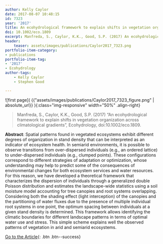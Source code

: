 ```yaml
---
author: Kelly Caylor
date: 2017-08-07 10:48:15
id: 7323
year: '2017'
title: An ecohydrological framework to explain shifts in vegetation organization across climatological gradients
doi: 10.1002/eco.1809
excerpt: Manfreda, S., Caylor, K.K., Good, S.P. (2017) An ecohydrological framework to explain shifts in vegetation organization across climatological gradients, Ecohydrology, doi:10.1002/eco.1809
header:
    teaser: assets/images/publications/Caylor2017_7323.png
portfolio-item-category:
- publications
portfolio-item-tag:
- '2017'
- Ecohydrology
author-tags:
    - Kelly Caylor
    - Stephen Good

---
```


![first page]( {{"assets/images/publications/Caylor2017_7323_figure.png" | absolute_url}} ){:class="img-responsive" width="50%" .align-right}


> Manfreda, S., Caylor, K.K., Good, S.P. (2017) “An ecohydrological framework to explain shifts in vegetation organization across climatological gradients”, Ecohydrology, doi:10.1002/eco.1809.


**Abstract**: Spatial patterns found in vegetated ecosystems exhibit different degrees of organization in stand density that can be interpreted as an indicator of ecosystem health. In semiarid environments, it is possible to observe transitions from over-dispersed individuals (e.g., an ordered lattice) to under-dispersed individuals (e.g., clumped points). These configurations correspond to different strategies of adaptation or optimization, whose understanding may help to predict some of the consequences of environmental changes for both ecosystem services and water resources. For this reason, we have developed a theoretical framework that characterizes the dispersion of individuals through a generalized double Poisson distribution and estimates the landscape-wide statistics using a soil moisture model accounting for tree canopies and root systems overlapping. Considering both the shading effect (light interception) of the canopies and the partitioning of water fluxes due to the presence of multiple individual root systems in one point, the optimum spacing between individuals at a given stand density is determined. This framework allows identifying the climatic boundaries for different landscape patterns in terms of optimal water use and stress. This simple scheme explains well the observed patterns of vegetation in arid and semiarid ecosystems.


[Go to the Article](http://onlinelibrary.wiley.com/doi/10.1002/eco.1809/full){: .btn .btn--success}